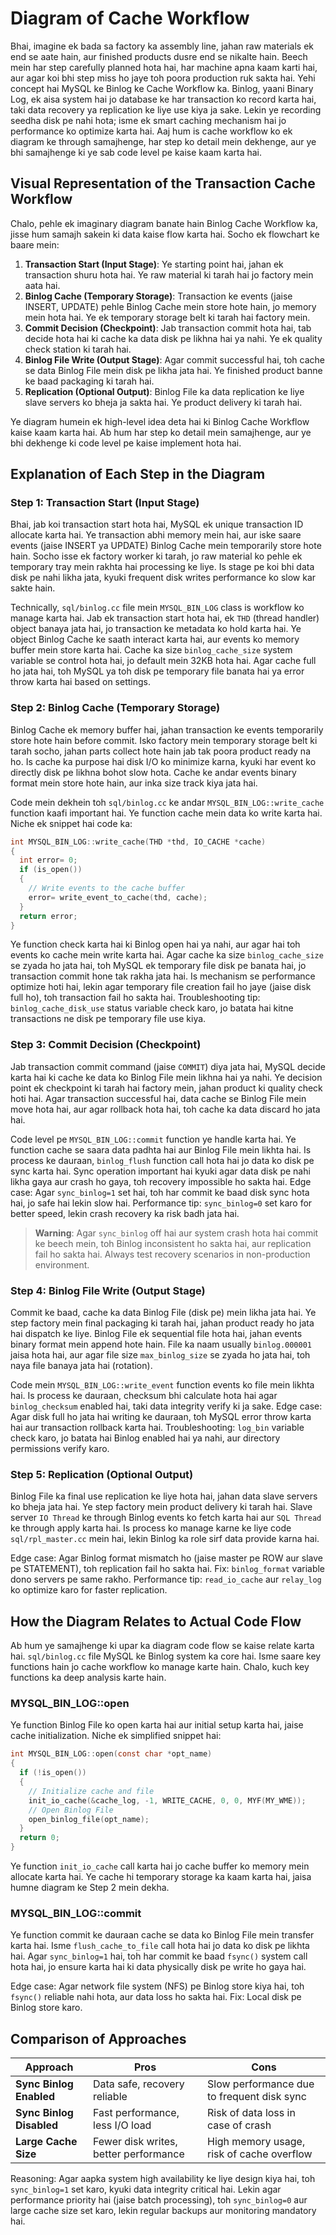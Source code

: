 # Diagram of Cache Workflow

Bhai, imagine ek bada sa factory ka assembly line, jahan raw materials ek end se aate hain, aur finished products dusre end se nikalte hain. Beech mein har step carefully planned hota hai, har machine apna kaam karti hai, aur agar koi bhi step miss ho jaye toh poora production ruk sakta hai. Yehi concept hai MySQL ke Binlog ke Cache Workflow ka. Binlog, yaani Binary Log, ek aisa system hai jo database ke har transaction ko record karta hai, taki data recovery ya replication ke liye use kiya ja sake. Lekin ye recording seedha disk pe nahi hota; isme ek smart caching mechanism hai jo performance ko optimize karta hai. Aaj hum is cache workflow ko ek diagram ke through samajhenge, har step ko detail mein dekhenge, aur ye bhi samajhenge ki ye sab code level pe kaise kaam karta hai.

## Visual Representation of the Transaction Cache Workflow

Chalo, pehle ek imaginary diagram banate hain Binlog Cache Workflow ka, jisse hum samajh sakein ki data kaise flow karta hai. Socho ek flowchart ke baare mein:

1. **Transaction Start (Input Stage)**: Ye starting point hai, jahan ek transaction shuru hota hai. Ye raw material ki tarah hai jo factory mein aata hai.
2. **Binlog Cache (Temporary Storage)**: Transaction ke events (jaise INSERT, UPDATE) pehle Binlog Cache mein store hote hain, jo memory mein hota hai. Ye ek temporary storage belt ki tarah hai factory mein.
3. **Commit Decision (Checkpoint)**: Jab transaction commit hota hai, tab decide hota hai ki cache ka data disk pe likhna hai ya nahi. Ye ek quality check station ki tarah hai.
4. **Binlog File Write (Output Stage)**: Agar commit successful hai, toh cache se data Binlog File mein disk pe likha jata hai. Ye finished product banne ke baad packaging ki tarah hai.
5. **Replication (Optional Output)**: Binlog File ka data replication ke liye slave servers ko bheja ja sakta hai. Ye product delivery ki tarah hai.

Ye diagram humein ek high-level idea deta hai ki Binlog Cache Workflow kaise kaam karta hai. Ab hum har step ko detail mein samajhenge, aur ye bhi dekhenge ki code level pe kaise implement hota hai.

## Explanation of Each Step in the Diagram

### Step 1: Transaction Start (Input Stage)
Bhai, jab koi transaction start hota hai, MySQL ek unique transaction ID allocate karta hai. Ye transaction abhi memory mein hai, aur iske saare events (jaise INSERT ya UPDATE) Binlog Cache mein temporarily store hote hain. Socho isse ek factory worker ki tarah, jo raw material ko pehle ek temporary tray mein rakhta hai processing ke liye. Is stage pe koi bhi data disk pe nahi likha jata, kyuki frequent disk writes performance ko slow kar sakte hain.

Technically, `sql/binlog.cc` file mein `MYSQL_BIN_LOG` class is workflow ko manage karta hai. Jab ek transaction start hota hai, ek `THD` (thread handler) object banaya jata hai, jo transaction ke metadata ko hold karta hai. Ye object Binlog Cache ke saath interact karta hai, aur events ko memory buffer mein store karta hai. Cache ka size `binlog_cache_size` system variable se control hota hai, jo default mein 32KB hota hai. Agar cache full ho jata hai, toh MySQL ya toh disk pe temporary file banata hai ya error throw karta hai based on settings.

### Step 2: Binlog Cache (Temporary Storage)
Binlog Cache ek memory buffer hai, jahan transaction ke events temporarily store hote hain before commit. Isko factory mein temporary storage belt ki tarah socho, jahan parts collect hote hain jab tak poora product ready na ho. Is cache ka purpose hai disk I/O ko minimize karna, kyuki har event ko directly disk pe likhna bohot slow hota. Cache ke andar events binary format mein store hote hain, aur inka size track kiya jata hai.

Code mein dekhein toh `sql/binlog.cc` ke andar `MYSQL_BIN_LOG::write_cache` function kaafi important hai. Ye function cache mein data ko write karta hai. Niche ek snippet hai code ka:

```c
int MYSQL_BIN_LOG::write_cache(THD *thd, IO_CACHE *cache)
{
  int error= 0;
  if (is_open())
  {
    // Write events to the cache buffer
    error= write_event_to_cache(thd, cache);
  }
  return error;
}
```

Ye function check karta hai ki Binlog open hai ya nahi, aur agar hai toh events ko cache mein write karta hai. Agar cache ka size `binlog_cache_size` se zyada ho jata hai, toh MySQL ek temporary file disk pe banata hai, jo transaction commit hone tak rakha jata hai. Is mechanism se performance optimize hoti hai, lekin agar temporary file creation fail ho jaye (jaise disk full ho), toh transaction fail ho sakta hai. Troubleshooting tip: `binlog_cache_disk_use` status variable check karo, jo batata hai kitne transactions ne disk pe temporary file use kiya.

### Step 3: Commit Decision (Checkpoint)
Jab transaction commit command (jaise `COMMIT`) diya jata hai, MySQL decide karta hai ki cache ke data ko Binlog File mein likhna hai ya nahi. Ye decision point ek checkpoint ki tarah hai factory mein, jahan product ki quality check hoti hai. Agar transaction successful hai, data cache se Binlog File mein move hota hai, aur agar rollback hota hai, toh cache ka data discard ho jata hai.

Code level pe `MYSQL_BIN_LOG::commit` function ye handle karta hai. Ye function cache se saara data padhta hai aur Binlog File mein likhta hai. Is process ke dauraan, `binlog_flush` function call hota hai jo data ko disk pe sync karta hai. Sync operation important hai kyuki agar data disk pe nahi likha gaya aur crash ho gaya, toh recovery impossible ho sakta hai. Edge case: Agar `sync_binlog=1` set hai, toh har commit ke baad disk sync hota hai, jo safe hai lekin slow hai. Performance tip: `sync_binlog=0` set karo for better speed, lekin crash recovery ka risk badh jata hai.

> **Warning**: Agar `sync_binlog` off hai aur system crash hota hai commit ke beech mein, toh Binlog inconsistent ho sakta hai, aur replication fail ho sakta hai. Always test recovery scenarios in non-production environment.

### Step 4: Binlog File Write (Output Stage)
Commit ke baad, cache ka data Binlog File (disk pe) mein likha jata hai. Ye step factory mein final packaging ki tarah hai, jahan product ready ho jata hai dispatch ke liye. Binlog File ek sequential file hota hai, jahan events binary format mein append hote hain. File ka naam usually `binlog.000001` jaisa hota hai, aur agar file size `max_binlog_size` se zyada ho jata hai, toh naya file banaya jata hai (rotation).

Code mein `MYSQL_BIN_LOG::write_event` function events ko file mein likhta hai. Is process ke dauraan, checksum bhi calculate hota hai agar `binlog_checksum` enabled hai, taki data integrity verify ki ja sake. Edge case: Agar disk full ho jata hai writing ke dauraan, toh MySQL error throw karta hai aur transaction rollback karta hai. Troubleshooting: `log_bin` variable check karo, jo batata hai Binlog enabled hai ya nahi, aur directory permissions verify karo.

### Step 5: Replication (Optional Output)
Binlog File ka final use replication ke liye hota hai, jahan data slave servers ko bheja jata hai. Ye step factory mein product delivery ki tarah hai. Slave server `IO Thread` ke through Binlog events ko fetch karta hai aur `SQL Thread` ke through apply karta hai. Is process ko manage karne ke liye code `sql/rpl_master.cc` mein hai, lekin Binlog ka role sirf data provide karna hai.

Edge case: Agar Binlog format mismatch ho (jaise master pe ROW aur slave pe STATEMENT), toh replication fail ho sakta hai. Fix: `binlog_format` variable dono servers pe same rakho. Performance tip: `read_io_cache` aur `relay_log` ko optimize karo for faster replication.

## How the Diagram Relates to Actual Code Flow

Ab hum ye samajhenge ki upar ka diagram code flow se kaise relate karta hai. `sql/binlog.cc` file MySQL ke Binlog system ka core hai. Isme saare key functions hain jo cache workflow ko manage karte hain. Chalo, kuch key functions ka deep analysis karte hain.

### MYSQL_BIN_LOG::open
Ye function Binlog File ko open karta hai aur initial setup karta hai, jaise cache initialization. Niche ek simplified snippet hai:

```c
int MYSQL_BIN_LOG::open(const char *opt_name)
{
  if (!is_open())
  {
    // Initialize cache and file
    init_io_cache(&cache_log, -1, WRITE_CACHE, 0, 0, MYF(MY_WME));
    // Open Binlog File
    open_binlog_file(opt_name);
  }
  return 0;
}
```

Ye function `init_io_cache` call karta hai jo cache buffer ko memory mein allocate karta hai. Ye cache hi temporary storage ka kaam karta hai, jaisa humne diagram ke Step 2 mein dekha.

### MYSQL_BIN_LOG::commit
Ye function commit ke dauraan cache se data ko Binlog File mein transfer karta hai. Isme `flush_cache_to_file` call hota hai jo data ko disk pe likhta hai. Agar `sync_binlog=1` hai, toh har commit ke baad `fsync()` system call hota hai, jo ensure karta hai ki data physically disk pe write ho gaya hai.

Edge case: Agar network file system (NFS) pe Binlog store kiya hai, toh `fsync()` reliable nahi hota, aur data loss ho sakta hai. Fix: Local disk pe Binlog store karo.

## Comparison of Approaches

| **Approach**            | **Pros**                              | **Cons**                                  |
|-------------------------|---------------------------------------|-------------------------------------------|
| **Sync Binlog Enabled** | Data safe, recovery reliable         | Slow performance due to frequent disk sync|
| **Sync Binlog Disabled**| Fast performance, less I/O load       | Risk of data loss in case of crash        |
| **Large Cache Size**    | Fewer disk writes, better performance| High memory usage, risk of cache overflow |

Reasoning: Agar aapka system high availability ke liye design kiya hai, toh `sync_binlog=1` set karo, kyuki data integrity critical hai. Lekin agar performance priority hai (jaise batch processing), toh `sync_binlog=0` aur large cache size set karo, lekin regular backups aur monitoring mandatory hai.